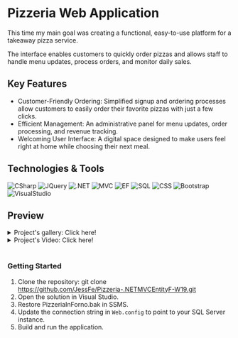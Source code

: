 # Pizzeria Web Application
This time my main goal was creating a functional, easy-to-use platform for a takeaway pizza service.

The interface enables customers to quickly order pizzas and allows staff to handle menu updates, process orders, and monitor daily sales.

## Key Features
- Customer-Friendly Ordering: Simplified signup and ordering processes allow customers to easily order their favorite pizzas with just a few clicks.
- Efficient Management: An administrative panel for menu updates, order processing, and revenue tracking.
- Welcoming User Interface: A digital space designed to make users feel right at home while choosing their next meal.

## Technologies & Tools
![CSharp](https://img.shields.io/badge/C%23-282C34?logo=csharp&logoColor=512BD4)
![JQuery](https://img.shields.io/badge/JQuery-282C34?logo=javascript&logoColor=F7DF1E)
![.NET](https://img.shields.io/badge/.NET-282C34?logo=dotnet&logoColor=512BD4)
![MVC](https://img.shields.io/badge/_MVC-282C34)
![EF](https://img.shields.io/badge/_EntityFramework-282C34)
![SQL](https://img.shields.io/badge/_SQL-282C34)
![CSS](https://img.shields.io/badge/CSS-282C34?logo=css3&logoColor=1572B6)
![Bootstrap](https://img.shields.io/badge/Bootstrap-282C34?logo=bootstrap&logoColor=7952B3)
![VisualStudio](https://img.shields.io/badge/Visual_Studio-282C34?logo=visualstudio&logoColor=5C2D91)

## Preview
<details>
<summary>Project's gallery: Click here!</summary>
<img src="/preview/01.png" width="350"> <img src="/preview/02.png" width="350"> <img src="/preview/03.png" width="350"> <img src="/preview/04.png" width="350"> <img src="/preview/05.png" width="350">
  <img src="/preview/06.png" width="350"> <img src="/preview/07.png" width="350"> <img src="/preview/08.png" width="350"> <img src="/preview/09.png" width="350">

  
<img src="/preview/a01.png" width="350"> <img src="/preview/a02.png" width="350"> <img src="/preview/a03.png" width="350"> <img src="/preview/a04.png" width="350"> 
  
</details>

<details>
<summary>Project's Video: Click here!</summary>
<a href="https://github.com/JessFe/Pizzeria-.NETMVCEntityF-W19/raw/master/preview/Pizzeria%20In%20Forno_compr.mp4">➡ Video Download</a>
</details>

<br>


### Getting Started

1. Clone the repository: git clone https://github.com/JessFe/Pizzeria-.NETMVCEntityF-W19.git
2. Open the solution in Visual Studio.
3. Restore PizzeriaInForno.bak in SSMS.
4. Update the connection string in `Web.config` to point to your SQL Server instance.
5. Build and run the application.
